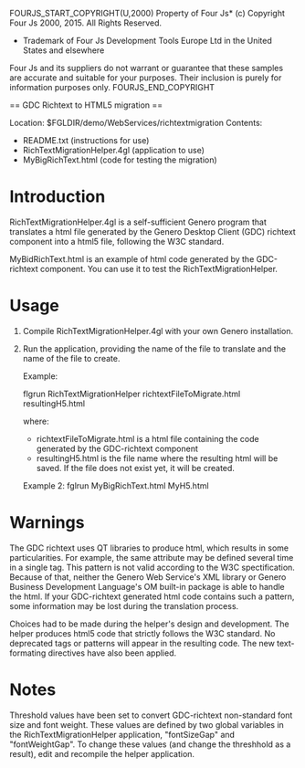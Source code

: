 
  FOURJS_START_COPYRIGHT(U,2000)
  Property of Four Js*
  (c) Copyright Four Js 2000, 2015. All Rights Reserved.
  * Trademark of Four Js Development Tools Europe Ltd
    in the United States and elsewhere
  
  Four Js and its suppliers do not warrant or guarantee that these samples
  are accurate and suitable for your purposes. Their inclusion is purely for
  information purposes only.
  FOURJS_END_COPYRIGHT


== GDC Richtext to HTML5 migration ==

Location: $FGLDIR/demo/WebServices/richtextmigration
Contents: 
  - README.txt (instructions for use)
  - RichTextMigrationHelper.4gl (application to use)
  - MyBigRichText.html (code for testing the migration)

Introduction
================================================================================

RichTextMigrationHelper.4gl is a self-sufficient Genero program that translates
a html file generated by the Genero Desktop Client (GDC) richtext component into
a html5 file, following the W3C standard.

MyBidRichText.html is an example of html code generated by the GDC-richtext
component. You can use it to test the RichTextMigrationHelper.

Usage
================================================================================

1. Compile RichTextMigrationHelper.4gl with your own Genero installation.

2. Run the application, providing the name of the file to translate and the name
   of the file to create.

   Example:

   flgrun RichTextMigrationHelper richtextFileToMigrate.html resultingH5.html

   where:
   - richtextFileToMigrate.html is a html file containing the code generated by
     the GDC-richtext component
   - resultingH5.html is the file name where the resulting html will be saved.
     If the file does not exist yet, it will be created.

   Example 2:
   fglrun MyBigRichText.html MyH5.html


Warnings
================================================================================

The GDC richtext uses QT libraries to produce html, which results in some
particularities. For example, the same attribute may be defined several time in
a single tag. This pattern is not valid according to the W3C spectification. 
Because of that, neither the Genero Web Service's XML library or Genero Business
Development Language's OM built-in package is able to handle the html. If your 
GDC-richtext generated html code contains such a pattern, some information may
be lost during the translation process.

Choices had to be made during the helper's design and development. The
helper produces html5 code that strictly follows the W3C standard. No deprecated 
tags or patterns will appear in the resulting code. The new text-formating 
directives have also been applied. 

Notes
================================================================================

Threshold values have been set to convert GDC-richtext non-standard font size
and font weight. These values are defined by two global variables in the 
RichTextMigrationHelper application, "fontSizeGap" and "fontWeightGap". To 
change these values (and change the threshhold as a result), edit and recompile
the helper application.
